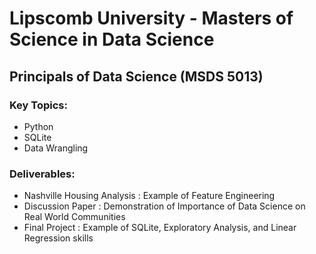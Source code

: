 
# Lipscomb University - Masters of Science in Data Science

## Principals of Data Science (MSDS 5013)

### Key Topics:
- Python
- SQLite
- Data Wrangling

### Deliverables:
- Nashville Housing Analysis : Example of Feature Engineering
- Discussion Paper : Demonstration of Importance of Data Science on Real World Communities
- Final Project : Example of SQLite, Exploratory Analysis, and Linear Regression skills

